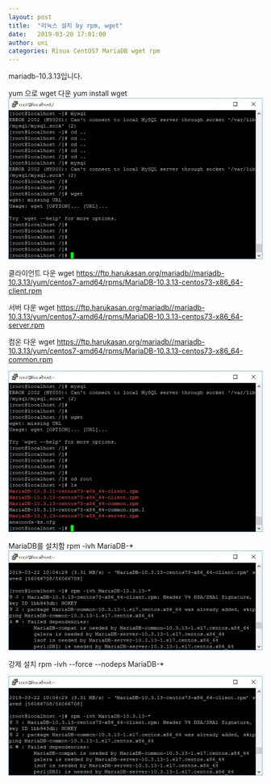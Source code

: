```yaml
---
layout: post
title:  "리눅스 설치 by rpm, wget"
date:   2019-03-20 17:01:00
author: uni
categories: Rinux CentOS7 MariaDB wget rpm
---
```

mariadb-10.3.13입니다.


yum 으로 wget 다운
yum install wget
<img  src="/assets/images/rpm1.jpg">
 
클라이언트 다운
wget https://ftp.harukasan.org/mariadb//mariadb-10.3.13/yum/centos7-amd64/rpms/MariaDB-10.3.13-centos73-x86_64-client.rpm


서버 다운
wget https://ftp.harukasan.org/mariadb//mariadb-10.3.13/yum/centos7-amd64/rpms/MariaDB-10.3.13-centos73-x86_64-server.rpm


컴온 다운
wget https://ftp.harukasan.org/mariadb//mariadb-10.3.13/yum/centos7-amd64/rpms/MariaDB-10.3.13-centos73-x86_64-common.rpm

 
<img  src="/assets/images/rpm2.jpg">

MariaDB를 설치함
rpm -ivh MariaDB-*
 <img  src="/assets/images/rpm3.jpg">

강제 설치 
rpm -ivh --force --nodeps MariaDB-*

 <img  src="/assets/images/rpm4.jpg">


